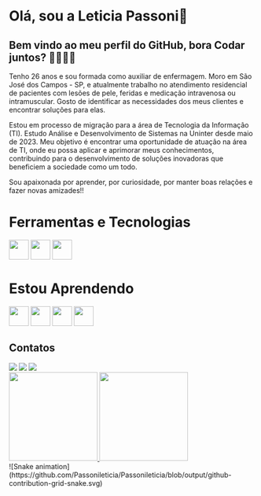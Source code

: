 # Olá, sou a Leticia Passoni👋
## Bem vindo ao meu perfil do GitHub,  bora Codar juntos? 👩‍💻👨‍💻 
<p> Tenho 26 anos e sou formada como auxiliar de enfermagem. Moro em São José dos Campos - SP, e atualmente trabalho no atendimento residencial de pacientes com lesões de pele, feridas e medicação intravenosa ou intramuscular. Gosto de identificar as necessidades dos meus clientes e encontrar soluções para elas. </p>
<p> Estou em processo de migração para a área de Tecnologia da Informação (TI). Estudo Análise e Desenvolvimento de Sistemas na Uninter desde maio de 2023. Meu objetivo é encontrar uma oportunidade de atuação na área de TI, onde eu possa aplicar e aprimorar meus conhecimentos, contribuindo para o desenvolvimento de soluções inovadoras que beneficiem a sociedade como um todo.</p> 
<p> Sou apaixonada por aprender, por curiosidade, por manter boas relações e fazer novas amizades!! </p>

# Ferramentas e Tecnologias 
<div class="image-container">
<img loading="lazy" src="https://cdn.jsdelivr.net/gh/devicons/devicon/icons/git/git-original.svg" width="40" height="40"/>
<img src="https://cdn.jsdelivr.net/gh/devicons/devicon@latest/icons/github/github-original-wordmark.svg" width="40" height="40"/>
<img src="https://cdn.jsdelivr.net/gh/devicons/devicon@latest/icons/canva/canva-original.svg" width="40" height="40" />
</div>

# Estou Aprendendo
<div class="image-container">
<img src="https://cdn.jsdelivr.net/gh/devicons/devicon@latest/icons/html5/html5-original.svg"  width="40" height="40"/>
<img src="https://cdn.jsdelivr.net/gh/devicons/devicon@latest/icons/css3/css3-original.svg"  width="40" height="40"/>
<img src="https://cdn.jsdelivr.net/gh/devicons/devicon@latest/icons/nodejs/nodejs-original-wordmark.svg"  width="40" height="40" />
<img src="https://cdn.jsdelivr.net/gh/devicons/devicon@latest/icons/javascript/javascript-plain.svg"  width="40" height="40"/>
</div>

## Contatos
<div>
<a href="https://instagram.com/passonileticia" target="_blank"><img loading="lazy" src="https://img.shields.io/badge/-Instagram-%23E4405F?style=for-the-badge&logo=instagram&logoColor=white" target="_blank"></a>
<a href = "mailto:passonialeticia@gmail.com"><img loading="lazy" src="https://img.shields.io/badge/Gmail-D14836?style=for-the-badge&logo=gmail&logoColor=white" target="_blank"></a>
<a href="https://www.linkedin.com/in/leticiapassoni1997/" target="_blank"><img loading="lazy" src="https://img.shields.io/badge/-LinkedIn-%230077B5?style=for-the-badge&logo=linkedin&logoColor=white" target="_blank"></a>   
</div>

<div>
  <a href="https://github.com/Passonileticia">
    <img loading="lazy" height="180em" src="https://github-readme-stats.vercel.app/api/top-langs/?username=Passonileticia&layout=compact&langs_count=7&theme=dracula"/>
    <img loading="lazy" height="180em" src="https://github-readme-stats.vercel.app/api?username=Passonileticia&show_icons=true&theme=dracula&include_all_commits=true&count_private=true"/>
  </a>
</div>

  
<div>
  ![Snake animation](https://github.com/Passonileticia/Passonileticia/blob/output/github-contribution-grid-snake.svg)
</div>
